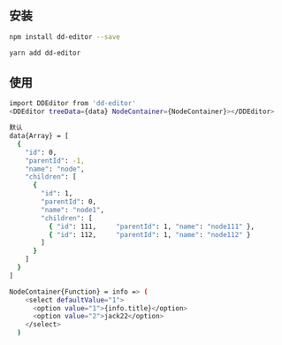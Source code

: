 <!--
 * @Author: Aiden
 * @Date: 2020-09-14 09:48:16
 * @LastEditTime: 2020-09-22 15:55:14
 * @LastEditors: Aiden
 * @Description: 
-->
## 安装

```bash
npm install dd-editor --save
```

```bash
yarn add dd-editor
```


## 使用
  
```bash
import DDEditor from 'dd-editor'
<DDEditor treeData={data} NodeContainer={NodeContainer}></DDEditor>

默认
data{Array} = [
  {
    "id": 0,
    "parentId": -1,
    "name": "node",
    "children": [
      {
        "id": 1,
        "parentId": 0,
        "name": "node1",
        "children": [
          { "id": 111,     "parentId": 1, "name": "node111" },
          { "id": 112,     "parentId": 1, "name": "node112" }
        ]
      }
    ]
  }
]

NodeContainer{Function} = info => (
    <select defaultValue="1">
      <option value="1">{info.title}</option>
      <option value="2">jack22</option>
    </select>
  )

```